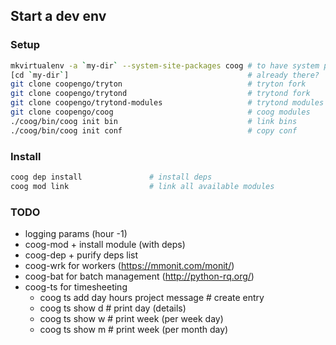 ## Start a dev env

### Setup

```sh
mkvirtualenv -a `my-dir` --system-site-packages coog # to have system pygtk
[cd `my-dir`]                                        # already there?
git clone coopengo/tryton                            # tryton fork
git clone coopengo/trytond                           # trytond fork
git clone coopengo/trytond-modules                   # trytond modules fork
git clone coopengo/coog                              # coog modules
./coog/bin/coog init bin                             # link bins
./coog/bin/coog init conf                            # copy conf
```

### Install

```sh
coog dep install               # install deps
coog mod link                  # link all available modules
```

### TODO
- logging params (hour -1)
- coog-mod + install module (with deps)
- coog-dep + purify deps list
- coog-wrk for workers (https://mmonit.com/monit/)
- coog-bat for batch management (http://python-rq.org/)
- coog-ts for timesheeting
    - coog ts add day hours project message # create entry
    - coog ts show d                        # print day (details)
    - coog ts show w                        # print week (per week day)
    - coog ts show m                        # print week (per month day)
